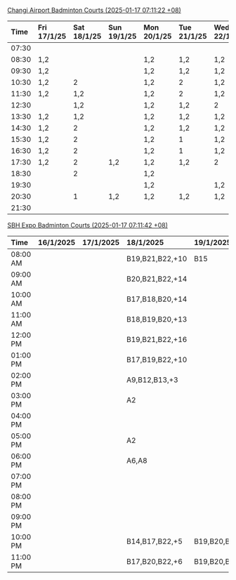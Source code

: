 [Changi Airport Badminton Courts (2025-01-17 07:11:22 +08)](https://www.carc.org.sg/FacilityBooking.aspx)

| Time   | Fri 17/1/25   | Sat 18/1/25   | Sun 19/1/25   | Mon 20/1/25   | Tue 21/1/25   | Wed 22/1/25   | Thu 23/1/25   |
|:-------|:--------------|:--------------|:--------------|:--------------|:--------------|:--------------|:--------------|
| 07:30  |               |               |               |               |               |               |               |
| 08:30  | 1,2           |               |               | 1,2           | 1,2           | 1,2           | 1,2           |
| 09:30  | 1,2           |               |               | 1,2           | 1,2           | 1,2           | 1,2           |
| 10:30  | 1,2           | 2             |               | 1,2           | 2             | 1,2           | 1,2           |
| 11:30  | 1,2           | 1,2           |               | 1,2           | 2             | 1,2           | 1,2           |
| 12:30  |               | 1,2           |               | 1,2           | 1,2           | 2             | 1,2           |
| 13:30  | 1,2           | 1,2           |               | 1,2           | 1,2           | 1,2           | 1,2           |
| 14:30  | 1,2           | 2             |               | 1,2           | 1,2           | 1,2           | 1,2           |
| 15:30  | 1,2           | 2             |               | 1,2           | 1             | 1,2           | 1,2           |
| 16:30  | 1,2           | 2             |               | 1,2           | 1             | 1,2           | 1,2           |
| 17:30  | 1,2           | 2             | 1,2           | 1,2           | 1,2           | 2             | 1,2           |
| 18:30  |               | 2             |               | 1,2           |               |               | 2             |
| 19:30  |               |               |               | 1,2           |               | 1,2           | 2             |
| 20:30  |               | 1             | 1,2           | 1,2           | 1,2           | 1,2           | 1,2           |
| 21:30  |               |               |               |               |               |               |               |

[SBH Expo Badminton Courts (2025-01-17 07:11:42 +08)](https://singaporebadmintonhall.getomnify.com/widgets/O3MRKGBH359GA55KHMG1RD)

| Time     | 16/1/2025   | 17/1/2025   | 18/1/2025       | 19/1/2025       | 20/1/2025      | 21/1/2025       | 22/1/2025       |
|:---------|:------------|:------------|:----------------|:----------------|:---------------|:----------------|:----------------|
| 08:00 AM |             |             | B19,B21,B22,+10 | B15             | B20,B21,B22,+9 | B19,B21,B22,+14 | B19,B21,B22,+19 |
| 09:00 AM |             |             | B20,B21,B22,+14 |                 |                | B19,B21,B22,+14 | B19,B21,B22,+19 |
| 10:00 AM |             |             | B17,B18,B20,+14 |                 |                | B19,B21,B22,+17 | B18,B21,B22,+14 |
| 11:00 AM |             |             | B18,B19,B20,+13 |                 |                | B19,B21,B22,+17 | B18,B21,B22,+15 |
| 12:00 PM |             |             | B19,B21,B22,+16 |                 |                | B19,B21,B22,+13 | B19,B21,B22,+19 |
| 01:00 PM |             |             | B17,B19,B22,+10 |                 |                | B19,B21,B22,+13 | B19,B21,B22,+19 |
| 02:00 PM |             |             | A9,B12,B13,+3   |                 |                | B19,B21,B22,+16 | B19,B21,B22,+18 |
| 03:00 PM |             |             | A2              |                 |                | B17,B19,B20,+4  | B19,B21,B22,+7  |
| 04:00 PM |             |             |                 |                 |                | B16,B17,B20,+3  | B20,B21,B22,+4  |
| 05:00 PM |             |             | A2              |                 |                | B19,B21,B22,+10 | B14,B15,B16,+1  |
| 06:00 PM |             |             | A6,A8           |                 |                |                 |                 |
| 07:00 PM |             |             |                 |                 |                |                 |                 |
| 08:00 PM |             |             |                 |                 | B18,B20,B21,+2 |                 |                 |
| 09:00 PM |             |             |                 |                 | B19,B21,B22,+8 |                 |                 |
| 10:00 PM |             |             | B14,B17,B22,+5  | B19,B20,B21,+9  | A10,A8,A9,+6   | A10,A8,A9,+7    | A7,A8,A9,+6     |
| 11:00 PM |             |             | B17,B20,B22,+6  | B19,B20,B21,+10 | A10,A8,A9,+7   | A10,A8,A9,+7    | A7,A8,A9,+6     |
